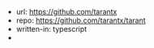 
- url: https://github.com/tarantx
- repo: https://github.com/tarantx/tarant
- written-in: typescript
- 
